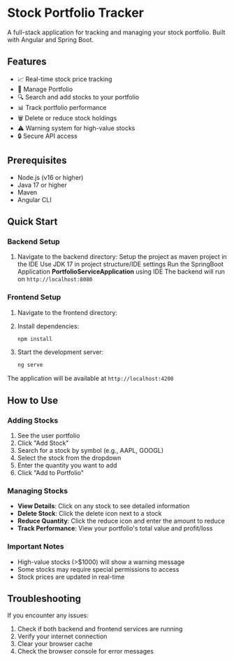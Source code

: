# Stock Portfolio Tracker

A full-stack application for tracking and managing your stock portfolio. Built with Angular and Spring Boot.

## Features

- 📈 Real-time stock price tracking
- 💼 Manage Portfolio
- 🔍 Search and add stocks to your portfolio
- 📊 Track portfolio performance
- 🗑️ Delete or reduce stock holdings
- ⚠️ Warning system for high-value stocks
- 🔒 Secure API access

## Prerequisites

- Node.js (v16 or higher)
- Java 17 or higher
- Maven
- Angular CLI

## Quick Start

### Backend Setup

1. Navigate to the backend directory:
   Setup the project as maven project in the IDE
   Use JDK 17 in project structure/IDE settings
   Run the SpringBoot Application **PortfolioServiceApplication** using IDE
The backend will run on `http://localhost:8080`

### Frontend Setup

1. Navigate to the frontend directory:
   
3. Install dependencies:
   ```bash
   npm install
   ```

4. Start the development server:
   ```bash
   ng serve
   ```

The application will be available at `http://localhost:4200`

## How to Use

### Adding Stocks

1. See the user portfolio
2. Click "Add Stock"
3. Search for a stock by symbol (e.g., AAPL, GOOGL)
4. Select the stock from the dropdown
5. Enter the quantity you want to add
6. Click "Add to Portfolio"

### Managing Stocks

- **View Details**: Click on any stock to see detailed information
- **Delete Stock**: Click the delete icon next to a stock
- **Reduce Quantity**: Click the reduce icon and enter the amount to reduce
- **Track Performance**: View your portfolio's total value and profit/loss

### Important Notes

- High-value stocks (>$1000) will show a warning message
- Some stocks may require special permissions to access
- Stock prices are updated in real-time

## Troubleshooting

If you encounter any issues:

1. Check if both backend and frontend services are running
2. Verify your internet connection
3. Clear your browser cache
4. Check the browser console for error messages
